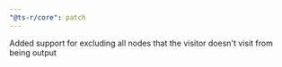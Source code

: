 ```yaml
---
"@ts-r/core": patch
---
```


Added support for excluding all nodes that the visitor doesn't visit from being output
